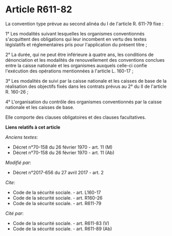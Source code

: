 # Article R611-82

La convention type prévue au second alinéa du I de l'article R. 611-79 fixe : 

1° Les modalités suivant lesquelles les organismes conventionnés s'acquittent des obligations qui leur incombent en vertu des
textes législatifs et réglementaires pris pour l'application du présent titre ; 

2° La durée, qui ne peut être inférieure à quatre ans, les conditions de dénonciation et les modalités de renouvellement des
conventions conclues entre la caisse nationale et les organismes auxquels celle-ci confie l'exécution des opérations
mentionnées à l'article L. 160-17 ; 

3° Les modalités de suivi par la caisse nationale et les caisses de base de la réalisation des objectifs fixés dans les
contrats prévus au 2° du II de l'article R. 160-26 ; 

4° L'organisation du contrôle des organismes conventionnés par la caisse nationale et les caisses de base. 

Elle comporte des clauses obligatoires et des clauses facultatives.

**Liens relatifs à cet article**

_Anciens textes_:

  - Décret n°70-158 du 26 février 1970 - art. 11 (M)
  - Décret n°70-158 du 26 février 1970 - art. 11 (Ab)

_Modifié par_:

  - Décret n°2017-656 du 27 avril 2017 - art. 2

_Cite_:

  - Code de la sécurité sociale. - art. L160-17
  - Code de la sécurité sociale. - art. R160-26
  - Code de la sécurité sociale. - art. R611-79

_Cité par_:

  - Code de la sécurité sociale. - art. R611-83 (V)
  - Code de la sécurité sociale. - art. R611-89 (Ab)
